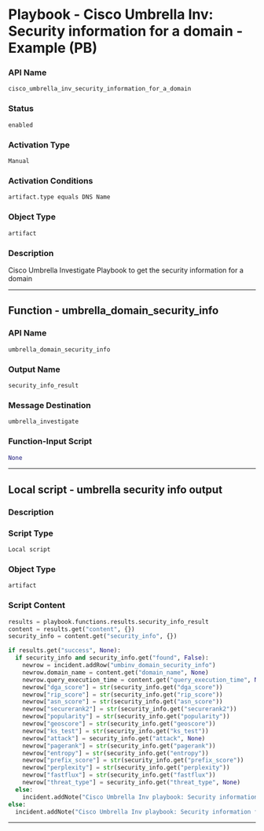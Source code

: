 <!--
    DO NOT MANUALLY EDIT THIS FILE
    THIS FILE IS AUTOMATICALLY GENERATED WITH resilient-sdk codegen
    Generated with resilient-sdk v51.0.4.0.1351
-->

# Playbook - Cisco Umbrella Inv: Security information for a domain - Example (PB)

### API Name
`cisco_umbrella_inv_security_information_for_a_domain`

### Status
`enabled`

### Activation Type
`Manual`

### Activation Conditions
`artifact.type equals DNS Name`

### Object Type
`artifact`

### Description
Cisco Umbrella Investigate Playbook to get the security information for a domain


---
## Function - umbrella_domain_security_info

### API Name
`umbrella_domain_security_info`

### Output Name
`security_info_result`

### Message Destination
`umbrella_investigate`

### Function-Input Script
```python
None
```

---

## Local script - umbrella security info output

### Description


### Script Type
`Local script`

### Object Type
`artifact`

### Script Content
```python
results = playbook.functions.results.security_info_result
content = results.get("content", {})
security_info = content.get("security_info", {})

if results.get("success", None):
  if security_info and security_info.get("found", False):
    newrow = incident.addRow("umbinv_domain_security_info")
    newrow.domain_name = content.get("domain_name", None)
    newrow.query_execution_time = content.get("query_execution_time", None)
    newrow["dga_score"] = str(security_info.get("dga_score"))
    newrow["rip_score"] = str(security_info.get("rip_score"))
    newrow["asn_score"] = str(security_info.get("asn_score"))
    newrow["securerank2"] = str(security_info.get("securerank2"))
    newrow["popularity"] = str(security_info.get("popularity"))
    newrow["geoscore"] = str(security_info.get("geoscore"))
    newrow["ks_test"] = str(security_info.get("ks_test"))
    newrow["attack"] = security_info.get("attack", None)
    newrow["pagerank"] = str(security_info.get("pagerank"))
    newrow["entropy"] = str(security_info.get("entropy"))
    newrow["prefix_score"] = str(security_info.get("prefix_score"))
    newrow["perplexity"] = str(security_info.get("perplexity"))
    newrow["fastflux"] = str(security_info.get("fastflux"))
    newrow["threat_type"] = security_info.get("threat_type", None)
  else:
    incident.addNote("Cisco Umbrella Inv playbook: Security information for a domain returned no results.")
else:
  incident.addNote("Cisco Umbrella Inv playbook: Security information for a domain\nFailed with reason: {results.get('reason', None)}")
```

---

